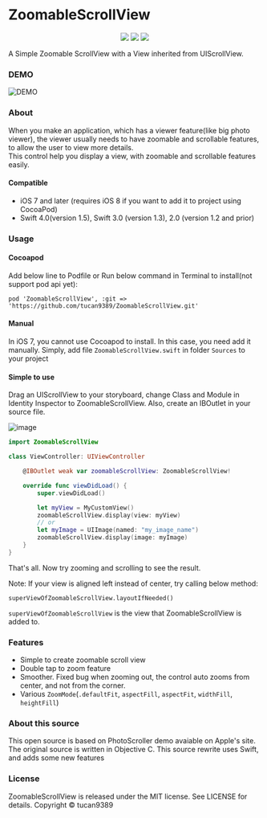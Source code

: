 # ZoomableScrollView
<p align="center">
    <a href=""><img src="https://img.shields.io/github/license/mashape/apistatus.svg"></a>
    <a href=""><img src="https://img.shields.io/badge/swift-4.0-orange.svg"></a>
    <a href=""><img src="https://img.shields.io/badge/ios-8.0+-blue.svg"></a>
</p>

A Simple Zoomable ScrollView with a View inherited from UIScrollView.

### DEMO
![DEMO](https://s3.amazonaws.com/tucan-images/ZoomableScrollViewDEMO002.gif)

### About
When you make an application, which has a viewer feature(like big photo viewer), the viewer usually needs to have zoomable and scrollable features, to allow the user to view more details.  
This control help you display a view, with zoomable and scrollable features easily.

#### Compatible

- iOS 7 and later (requires iOS 8 if you want to add it to project using CocoaPod)
- Swift 4.0(version 1.5), Swift 3.0 (version 1.3), 2.0 (version 1.2 and prior)

### Usage

#### Cocoapod
Add below line to Podfile or Run below command in Terminal to install(not support pod api yet):  
```
pod 'ZoomableScrollView', :git => 'https://github.com/tucan9389/ZoomableScrollView.git'
```

#### Manual
In iOS 7, you cannot use Cocoapod to install. In this case, you need add it manually. Simply, add file `ZoomableScrollView.swift` in folder `Sources` to your project

#### Simple to use
Drag an UIScrollView to your storyboard, change Class and Module in Identity Inspector to ZoomableScrollView. Also, create an IBOutlet in your source file.

![image](https://s3.amazonaws.com/tucan-images/ZoomableScrollView-storyboard.png)

```swift
import ZoomableScrollView

class ViewController: UIViewController

    @IBOutlet weak var zoomableScrollView: ZoomableScrollView!

    override func viewDidLoad() {
        super.viewDidLoad()

        let myView = MyCustomView()
        zoomableScrollView.display(view: myView)
        // or
        let myImage = UIImage(named: "my_image_name")
        zoomableScrollView.display(image: myImage)
    }
}
```
That's all. Now try zooming and scrolling to see the result.

Note: If your view is aligned left instead of center, try calling below method:

```superViewOfZoomableScrollView.layoutIfNeeded()```

`superViewOfZoomableScrollView` is the view that ZoomableScrollView is added to.

### Features
- Simple to create zoomable scroll view
- Double tap to zoom feature
- Smoother. Fixed bug when zooming out, the control auto zooms from center, and not from the corner.
- Various `ZoomMode`(`.defaultFit`, `aspectFill`, `aspectFit`, `widthFill`, `heightFill`)

### About this source
This open source is based on PhotoScroller demo avaiable on Apple's site. The original source is written in Objective C. This source rewrite uses Swift, and adds some new features

### License
ZoomableScrollView is released under the MIT license. See LICENSE for details. Copyright © tucan9389
